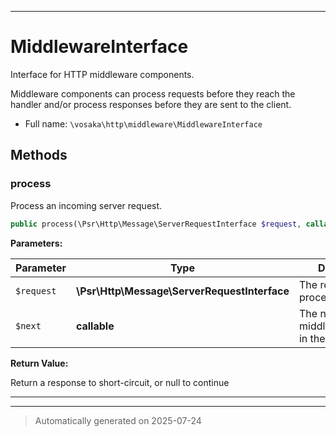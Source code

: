 ***

# MiddlewareInterface

Interface for HTTP middleware components.

Middleware components can process requests before they reach the handler
and/or process responses before they are sent to the client.

* Full name: `\vosaka\http\middleware\MiddlewareInterface`



## Methods


### process

Process an incoming server request.

```php
public process(\Psr\Http\Message\ServerRequestInterface $request, callable $next): \Psr\Http\Message\ResponseInterface|null
```








**Parameters:**

| Parameter | Type | Description |
|-----------|------|-------------|
| `$request` | **\Psr\Http\Message\ServerRequestInterface** | The request to process |
| `$next` | **callable** | The next middleware/handler in the chain |


**Return Value:**

Return a response to short-circuit, or null to continue




***


***
> Automatically generated on 2025-07-24
